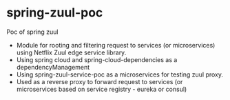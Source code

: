 # spring-zuul-poc
Poc of spring zuul
- Module for rooting and filtering request to services (or microservices) using Netflix Zuul edge service library.
- Using spring cloud and spring-cloud-dependencies as a dependencyManagement
- Using spring-zuul-service-poc as a microservices for testing zuul proxy.
- Used as a reverse proxy to forward request to services (or microservices based on service registry - eureka or consul)
